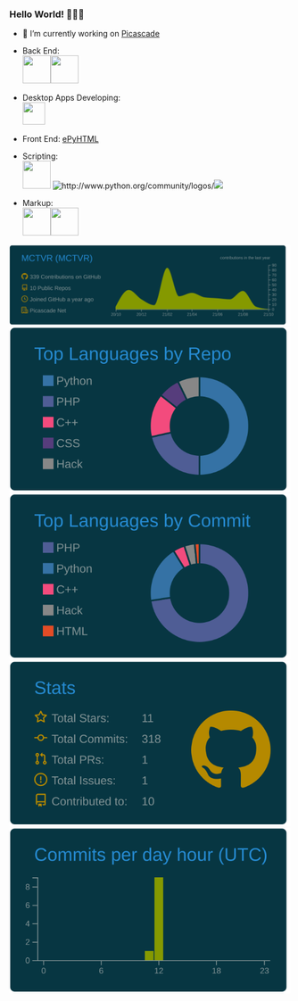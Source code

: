 ### Hello World! 🙋🏻‍♂️

- 🔭 I’m currently working on <a href="https://picascade.ml">Picascade</a>
- Back End: <br><img src="https://pluralsight2.imgix.net/paths/images/nodejs-45adbe594d.png" width="50px" height="50px" /><img src="https://upload.wikimedia.org/wikipedia/commons/2/27/PHP-logo.svg" width="50px" height="50px" />

- Desktop Apps Developing: <br><img src="https://upload.wikimedia.org/wikipedia/commons/9/91/Electron_Software_Framework_Logo.svg" width="40px" height="40px"/>

- Front End: <a href="https://github.com/MCTVR/ePyHTML">ePyHTML</a>

- Scripting: <br><img src="https://upload.wikimedia.org/wikipedia/commons/1/18/ISO_C%2B%2B_Logo.svg" width="50px" height="50px" />
  <img alt="http://www.python.org/community/logos/" src="https://upload.wikimedia.org/wikipedia/commons/f/f8/Python_logo_and_wordmark.svg" height="50px" /><img  src="https://upload.wikimedia.org/wikipedia/commons/thumb/9/99/Unofficial_JavaScript_logo_2.svg/2560px-Unofficial_JavaScript_logo_2.svg.png" height="50px" />
  
- Markup: <br><img src="https://upload.wikimedia.org/wikipedia/commons/6/61/HTML5_logo_and_wordmark.svg" width="50px" height="50px" /><img src="https://upload.wikimedia.org/wikipedia/commons/d/d5/CSS3_logo_and_wordmark.svg" width="50px" height="50px" />

[![](https://raw.githubusercontent.com/MCTVR/MCTVR/main/profile-summary-card-output/solarized_dark/0-profile-details.svg)](https://github.com/vn7n24fzkq/github-profile-summary-cards)
[![](https://raw.githubusercontent.com/MCTVR/MCTVR/main/profile-summary-card-output/solarized_dark/1-repos-per-language.svg)](https://github.com/vn7n24fzkq/github-profile-summary-cards) [![](https://raw.githubusercontent.com/MCTVR/MCTVR/main/profile-summary-card-output/solarized_dark/2-most-commit-language.svg)](https://github.com/vn7n24fzkq/github-profile-summary-cards)
[![](https://raw.githubusercontent.com/MCTVR/MCTVR/main/profile-summary-card-output/solarized_dark/3-stats.svg)](https://github.com/vn7n24fzkq/github-profile-summary-cards) [![](https://raw.githubusercontent.com/MCTVR/MCTVR/main/profile-summary-card-output/solarized_dark/4-productive-time.svg)](https://github.com/vn7n24fzkq/github-profile-summary-cards)
